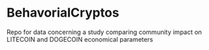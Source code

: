 # BehavorialCryptos
Repo for data concerning a study comparing community impact on LITECOIN and DOGECOIN economical parameters
